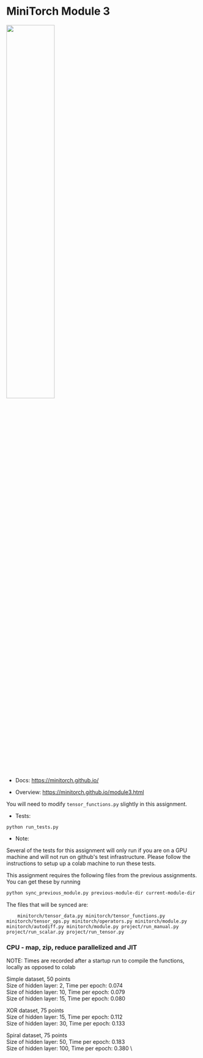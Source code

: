 # MiniTorch Module 3

<img src="https://minitorch.github.io/minitorch.svg" width="50%">

* Docs: https://minitorch.github.io/

* Overview: https://minitorch.github.io/module3.html


You will need to modify `tensor_functions.py` slightly in this assignment.

* Tests:

```
python run_tests.py
```

* Note:

Several of the tests for this assignment will only run if you are on a GPU machine and will not
run on github's test infrastructure. Please follow the instructions to setup up a colab machine
to run these tests.

This assignment requires the following files from the previous assignments. You can get these by running

```bash
python sync_previous_module.py previous-module-dir current-module-dir
```

The files that will be synced are:

        minitorch/tensor_data.py minitorch/tensor_functions.py minitorch/tensor_ops.py minitorch/operators.py minitorch/module.py minitorch/autodiff.py minitorch/module.py project/run_manual.py project/run_scalar.py project/run_tensor.py

### CPU - map, zip, reduce parallelized and JIT
NOTE: Times are recorded after a startup run to compile the functions, locally as opposed to colab

Simple dataset, 50 points \
Size of hidden layer: 2, Time per epoch: 0.074 \
Size of hidden layer: 10, Time per epoch: 0.079 \
Size of hidden layer: 15, Time per epoch: 0.080

XOR dataset, 75 points \
Size of hidden layer: 15, Time per epoch: 0.112 \
Size of hidden layer: 30, Time per epoch: 0.133

Spiral dataset, 75 points \
Size of hidden layer: 50, Time per epoch: 0.183 \
Size of hidden layer: 100, Time per epoch: 0.380 \
